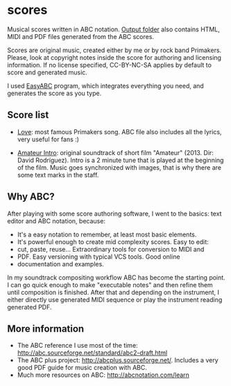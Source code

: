 scores
======

Musical scores written in ABC notation. [Output folder](output) also
contains HTML, MIDI and PDF files generated from the ABC scores.

Scores are original music, created either by me or by rock band
Primakers. Please, look at copyright notes inside the score for
authoring and licensing information. If no license specified,
CC-BY-NC-SA applies by default to score and generated music.

I used [EasyABC](http://www.nilsliberg.se/ksp/easyabc/) program, which
integrates everything you need, and generates the score as you type.


Score list
----------

* [Love](love.abc): most famous Primakers song. ABC file also includes
  all the lyrics, very useful for fans :)

* [Amateur Intro](amateur.abc): original soundtrack of short film
  "Amateur" (2013. Dir: David Rodríguez). Intro is a 2 minute tune that
  is played at the beginning of the film. Music goes synchronized with
  images, that is why there are some text marks in the staff.


Why ABC?
--------

After playing with some score authoring software, I went to the
basics: text editor and ABC notation, because:

* It's a easy notation to remember, at least most basic elements.
* It's powerful enough to create mid complexity scores.  Easy to edit:
* cut, paste, reuse...  Extraordinary tools for conversion to MIDI and
* PDF.  Easy versioning with typical VCS tools.  Good online
* documentation and examples.

In my soundtrack compositing workflow ABC has become the starting point.
I can go quick enough to make "executable notes" and then refine them
until composition is finished. After that and depending on the instrument,
I either directly use generated MIDI sequence or play the instrument
reading generated PDF.


More information
----------------

* The ABC reference I use most of the time: http://abc.sourceforge.net/standard/abc2-draft.html
* The ABC plus project: http://abcplus.sourceforge.net/. Includes a very good PDF guide for music creation with ABC.
* Much more resources on ABC: http://abcnotation.com/learn

